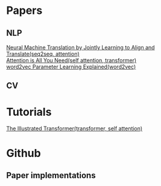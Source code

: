 # Papers
## NLP
[Neural Machine Translation by Jointly Learning to Align and Translate(seq2seq, attention)](https://arxiv.org/abs/1409.0473)  
[Attention is All You Need(self attention, transformer)](https://arxiv.org/abs/1706.03762)  
[word2vec Parameter Learning Explained(word2vec)](https://arxiv.org/pdf/1411.2738.pdf)  
## CV
# Tutorials
[The Illustrated Transformer(transformer, self attention)](https://jalammar.github.io/illustrated-transformer)  
# Github
## Paper implementations